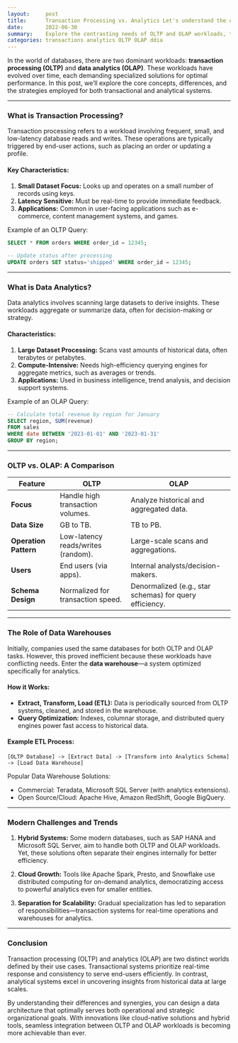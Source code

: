 ```yaml
---
layout:     post    
title:      Transaction Processing vs. Analytics Let's understand the divide
date:       2022-06-30
summary:    Explore the contrasting needs of OLTP and OLAP workloads, the evolution of data warehouses, and their unique optimization strategies.    
categories: transactions analytics OLTP OLAP ddia
---
```


In the world of databases, there are two dominant workloads: **transaction processing (OLTP)** and **data analytics (OLAP)**. These workloads have evolved over time, each demanding specialized solutions for optimal performance. In this post, we’ll explore the core concepts, differences, and the strategies employed for both transactional and analytical systems.
   
---  

### **What is Transaction Processing?**

Transaction processing refers to a workload involving frequent, small, and low-latency database reads and writes. These operations are typically triggered by end-user actions, such as placing an order or updating a profile.

#### Key Characteristics:
1. **Small Dataset Focus:** Looks up and operates on a small number of records using keys.
2. **Latency Sensitive:** Must be real-time to provide immediate feedback.
3. **Applications:** Common in user-facing applications such as e-commerce, content management systems, and games.

Example of an OLTP Query:
```sql  
SELECT * FROM orders WHERE order_id = 12345;  
   
-- Update status after processing  
UPDATE orders SET status='shipped' WHERE order_id = 12345;  
```  
   
---  

### **What is Data Analytics?**

Data analytics involves scanning large datasets to derive insights. These workloads aggregate or summarize data, often for decision-making or strategy.

#### Characteristics:
1. **Large Dataset Processing:** Scans vast amounts of historical data, often terabytes or petabytes.
2. **Compute-Intensive:** Needs high-efficiency querying engines for aggregate metrics, such as averages or trends.
3. **Applications:** Used in business intelligence, trend analysis, and decision support systems.

Example of an OLAP Query:
```sql  
-- Calculate total revenue by region for January  
SELECT region, SUM(revenue)   
FROM sales  
WHERE date BETWEEN '2023-01-01' AND '2023-01-31'  
GROUP BY region;  
```  
   
---  

### **OLTP vs. OLAP: A Comparison**

| Feature                        | OLTP                              | OLAP                               |  
|--------------------------------|------------------------------------|------------------------------------|  
| **Focus**                      | Handle high transaction volumes.  | Analyze historical and aggregated data. |  
| **Data Size**                  | GB to TB.                         | TB to PB.                         |  
| **Operation Pattern**          | Low-latency reads/writes (random).| Large-scale scans and aggregations. |  
| **Users**                      | End users (via apps).             | Internal analysts/decision-makers. |  
| **Schema Design**              | Normalized for transaction speed. | Denormalized (e.g., star schemas) for query efficiency. |  
   
---  

### **The Role of Data Warehouses**

Initially, companies used the same databases for both OLTP and OLAP tasks. However, this proved inefficient because these workloads have conflicting needs. Enter the **data warehouse**—a system optimized specifically for analytics.

#### How it Works:
- **Extract, Transform, Load (ETL):** Data is periodically sourced from OLTP systems, cleaned, and stored in the warehouse.
- **Query Optimization:** Indexes, columnar storage, and distributed query engines power fast access to historical data.

#### Example ETL Process:
```plaintext  
[OLTP Database] -> [Extract Data] -> [Transform into Analytics Schema] -> [Load Data Warehouse]  
```  

Popular Data Warehouse Solutions:
- Commercial: Teradata, Microsoft SQL Server (with analytics extensions).
- Open Source/Cloud: Apache Hive, Amazon RedShift, Google BigQuery.

---  

### **Modern Challenges and Trends**

1. **Hybrid Systems:** Some modern databases, such as SAP HANA and Microsoft SQL Server, aim to handle both OLTP and OLAP workloads. Yet, these solutions often separate their engines internally for better efficiency.

2. **Cloud Growth:** Tools like Apache Spark, Presto, and Snowflake use distributed computing for on-demand analytics, democratizing access to powerful analytics even for smaller entities.

3. **Separation for Scalability:** Gradual specialization has led to separation of responsibilities—transaction systems for real-time operations and warehouses for analytics.

---  

### **Conclusion**

Transaction processing (OLTP) and analytics (OLAP) are two distinct worlds defined by their use cases. Transactional systems prioritize real-time response and consistency to serve end-users efficiently. In contrast, analytical systems excel in uncovering insights from historical data at large scales.

By understanding their differences and synergies, you can design a data architecture that optimally serves both operational and strategic organizational goals. With innovations like cloud-native solutions and hybrid tools, seamless integration between OLTP and OLAP workloads is becoming more achievable than ever.
